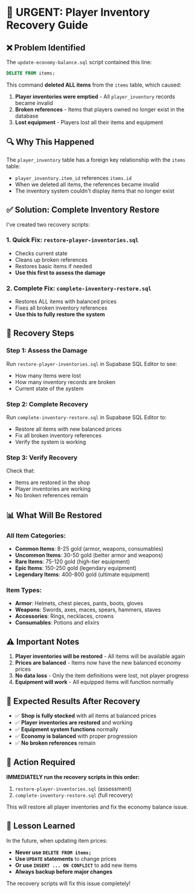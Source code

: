 # 🚨 URGENT: Player Inventory Recovery Guide

## ❌ **Problem Identified**

The `update-economy-balance.sql` script contained this line:
```sql
DELETE FROM items;
```

This command **deleted ALL items** from the `items` table, which caused:

1. **Player inventories were emptied** - All `player_inventory` records became invalid
2. **Broken references** - Items that players owned no longer exist in the database
3. **Lost equipment** - Players lost all their items and equipment

## 🔍 **Why This Happened**

The `player_inventory` table has a foreign key relationship with the `items` table:
- `player_inventory.item_id` references `items.id`
- When we deleted all items, the references became invalid
- The inventory system couldn't display items that no longer exist

## ✅ **Solution: Complete Inventory Restore**

I've created two recovery scripts:

### **1. Quick Fix: `restore-player-inventories.sql`**
- Checks current state
- Cleans up broken references
- Restores basic items if needed
- **Use this first to assess the damage**

### **2. Complete Fix: `complete-inventory-restore.sql`**
- Restores ALL items with balanced prices
- Fixes all broken inventory references
- **Use this to fully restore the system**

## 🚀 **Recovery Steps**

### **Step 1: Assess the Damage**
Run `restore-player-inventories.sql` in Supabase SQL Editor to see:
- How many items were lost
- How many inventory records are broken
- Current state of the system

### **Step 2: Complete Recovery**
Run `complete-inventory-restore.sql` in Supabase SQL Editor to:
- Restore all items with new balanced prices
- Fix all broken inventory references
- Verify the system is working

### **Step 3: Verify Recovery**
Check that:
- Items are restored in the shop
- Player inventories are working
- No broken references remain

## 📊 **What Will Be Restored**

### **All Item Categories:**
- **Common Items**: 8-25 gold (armor, weapons, consumables)
- **Uncommon Items**: 30-50 gold (better armor and weapons)
- **Rare Items**: 75-120 gold (high-tier equipment)
- **Epic Items**: 150-250 gold (legendary equipment)
- **Legendary Items**: 400-800 gold (ultimate equipment)

### **Item Types:**
- **Armor**: Helmets, chest pieces, pants, boots, gloves
- **Weapons**: Swords, axes, maces, spears, hammers, staves
- **Accessories**: Rings, necklaces, crowns
- **Consumables**: Potions and elixirs

## ⚠️ **Important Notes**

1. **Player inventories will be restored** - All items will be available again
2. **Prices are balanced** - Items now have the new balanced economy prices
3. **No data loss** - Only the item definitions were lost, not player progress
4. **Equipment will work** - All equipped items will function normally

## 🎯 **Expected Results After Recovery**

- ✅ **Shop is fully stocked** with all items at balanced prices
- ✅ **Player inventories are restored** and working
- ✅ **Equipment system functions** normally
- ✅ **Economy is balanced** with proper progression
- ✅ **No broken references** remain

## 🚨 **Action Required**

**IMMEDIATELY run the recovery scripts in this order:**

1. `restore-player-inventories.sql` (assessment)
2. `complete-inventory-restore.sql` (full recovery)

This will restore all player inventories and fix the economy balance issue.

## 📝 **Lesson Learned**

In the future, when updating item prices:
- **Never use `DELETE FROM items;`**
- **Use `UPDATE` statements** to change prices
- **Or use `INSERT ... ON CONFLICT`** to add new items
- **Always backup before major changes**

The recovery scripts will fix this issue completely!
